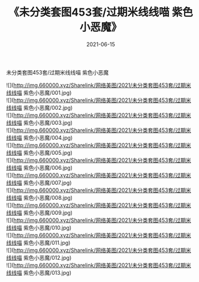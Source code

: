 ﻿---
layout: post
title:  《未分类套图453套/过期米线线喵 紫色小恶魔》
date:   2021-06-15
img: http://img.660000.xyz/Sharelink/网络美图/2021/未分类套图453套/过期米线线喵 紫色小恶魔/000.jpg
categories: [美女, 清纯, 唯美]
---

未分类套图453套/过期米线线喵 紫色小恶魔

 ![](http://img.660000.xyz/Sharelink/网络美图/2021/未分类套图453套/过期米线线喵 紫色小恶魔/001.jpg) <br>![](http://img.660000.xyz/Sharelink/网络美图/2021/未分类套图453套/过期米线线喵 紫色小恶魔/002.jpg) <br>![](http://img.660000.xyz/Sharelink/网络美图/2021/未分类套图453套/过期米线线喵 紫色小恶魔/003.jpg) <br>![](http://img.660000.xyz/Sharelink/网络美图/2021/未分类套图453套/过期米线线喵 紫色小恶魔/004.jpg) <br>![](http://img.660000.xyz/Sharelink/网络美图/2021/未分类套图453套/过期米线线喵 紫色小恶魔/005.jpg) <br>![](http://img.660000.xyz/Sharelink/网络美图/2021/未分类套图453套/过期米线线喵 紫色小恶魔/006.jpg) <br>![](http://img.660000.xyz/Sharelink/网络美图/2021/未分类套图453套/过期米线线喵 紫色小恶魔/007.jpg) <br>![](http://img.660000.xyz/Sharelink/网络美图/2021/未分类套图453套/过期米线线喵 紫色小恶魔/008.jpg) <br>![](http://img.660000.xyz/Sharelink/网络美图/2021/未分类套图453套/过期米线线喵 紫色小恶魔/009.jpg) <br>![](http://img.660000.xyz/Sharelink/网络美图/2021/未分类套图453套/过期米线线喵 紫色小恶魔/010.jpg) <br>![](http://img.660000.xyz/Sharelink/网络美图/2021/未分类套图453套/过期米线线喵 紫色小恶魔/011.jpg) <br>![](http://img.660000.xyz/Sharelink/网络美图/2021/未分类套图453套/过期米线线喵 紫色小恶魔/012.jpg) <br>![](http://img.660000.xyz/Sharelink/网络美图/2021/未分类套图453套/过期米线线喵 紫色小恶魔/013.jpg) <br>